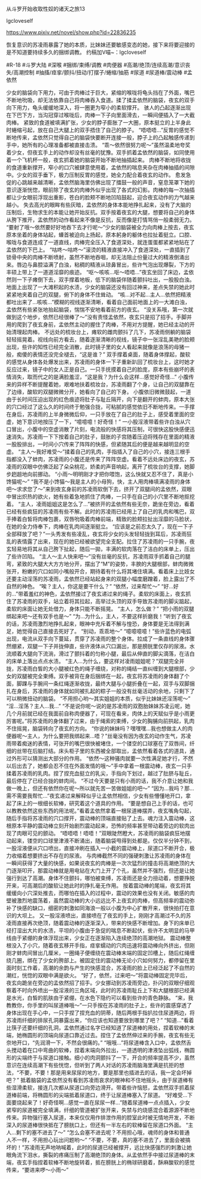 从斗罗开始收取性奴的诸天之旅13

lgcloveself

https://www.pixiv.net/novel/show.php?id=22836235

恢复意识的苏凌雨暴露了她的本质，比妹妹还要敏感变态的她，接下来将要迎接的是不知道要持续多久的捆绑调教。
约稿加V喵~：lgcloveself

#R-18
#斗罗大陆
#深喉
#捆绑/束缚/调教
#肉便器
#高潮/绝顶/连续高潮/意识丧失/高潮控制
#抽搐/痉挛/颤抖/扭动/打摆子/蜷缩/抽筋
#尿道
#尿道棒/震动棒
#孟依然


少女的脑袋向下用力，可由于肉棒过于巨大，紧缩的喉咙将龟头挡在了外面，嘴巴不断地吮吸，却无法依靠自己将肉棒吞入食道。揉了揉孟依然的脑袋，夜玄的双手向下用力，龟头缓缓地深入，将一圈更为窄小的柔软撑开。
骇人的凸起逐渐出现在下巴下方，当沟冠穿过喉咙后，肉棒一下子向里面滑去，一瞬间便插入了一大截肉棒。
紧致的食道被填满扩张，少女的脖子膨胀了一大圈，原本挺立的上半身此时蜷缩弓起，放在自己大腿上的双手捂住了自己的脖子。
“唔唔唔…”反胃的感觉不断地传来，孟依然只觉得自己的脑袋快要断开连接一般，脖子上的凸起触感传递到手中，她所有的心理准备都被直接击溃。
“乖～依然很努力呢～”虽然温柔地夸奖着少女，但夜玄手上的动作却没有丝毫的犹豫。双手抓着孟依然的脑袋，如同使用着一个飞机杯一般，夜玄抓着她的脑袋开始不断地抽插起来。
肉棒不断地将收拢的食道重新撑开，窄小的口穴被肆意使用着，孟依然的喘息夹杂在肉棒抽插的间隙中。少女的双手垂下，极力压制反胃的感觉，她全力配合着夜玄的动作。
愈发急促的心跳越来越清晰，孟依然脑海里仿佛出现了擂鼓一般的声音，窒息笼罩下她的意识逐渐恍惚，眼前除了夜玄的肉棒外似乎出现了各式的幻影。肉棒的每一次抽插都让少女眼前浮现出重影，苍白的脸颊不断地凹陷鼓起，迎合夜玄动作的力气越来越小。
失去高光的眼眸有些灰暗，孟依然的身体本能地挣扎起来，没有了大脑的压制后，生物求生的本能让她开始反抗。双手按着夜玄的大腿，想要将自己的身体从胯下推开，孟依然的动作看起来不像是反抗，反而像是打情骂俏一般柔弱无力。
“要射了哦～依然要好好地吞下去才行呢～”少女的脑袋被全力向肉棒上按去，夜玄原本坐着的身体站起，螓首被迫向上扬起，原本躬身的躯体也拉扯着挺立。口腔、喉咙与食道连成了一道直线，肉棒完全压入了食道深处，就连蛋蛋都紧紧地贴在了孟依然的下巴上。
“咕咚～咕咚～”滚烫的精液直接冲入了食道深处，一直插到了锁骨中央的肉棒不断喷射，虽然不断地吞咽，却无法阻止份量过大的精液倒涌出来。唇边与鼻腔溢满了白浊，粘稠的精液从琼鼻冒出，些许气泡出现爆裂，下方的丰硕上带上了一道道淫靡的痕迹。
“呕～咳咳…呕～唔唔…”夜玄坐回了床边，孟依然则一下子瘫倒下去，双手撑着地板，低下的脑袋伴随着颤抖吐出，一股股白浊。地面上出现了一大滩积起的水渍，少女的脑袋还没有回过神来，差点失禁的她此时紧紧地夹着自己的双腿，俯下的身体不住耸动。
“咳…对不起…主人…依然把精液都吐出来了…咳咳…”模糊的视线逐渐清晰，看着自己面前地面上的一大滩白浊，孟依然有些紧张地抬起脑袋，惴惴不安地看着前方的夜玄。
“没关系哦，第一次就做到这个地步，依然已经很棒了～”没有责怪孟依然，夜玄只是招了招手。手脚并用的爬到了夜玄身前，孟依然主动的握住了肉棒，不用对方提醒，她已经主动的开始清理起肉棒。
不远处的梳妆台上，瘫软的雌肉颤抖了几下，苏凌雨侧躺的脑袋轻轻摇晃着。视线向前方看去，随着逐渐清晰的视线，镜子中一张淫乱美艳的脸颊出现，些许的知性已经完全消散，此时镜子里的女人看起来就像是浪荡的母猪一般，痴傻的表情还没完全褪去，“这是谁？”
双手撑着桌面，随着身体撑起，酸软的感觉从身体各处爆发出来，苏凌雨的身体一下子重新趴回了梳妆台上，这时她才反应过来，镜子中的女人正是自己。一只手抚摸着自己的脸庞，原本有些崩坏的表情消失，取而代之的是满脸羞涩，“这是我？为什么会这样…感觉好奇怪…”
小腹传来的异样不断提醒着她，艰难地扶着梳妆台，苏凌雨翻了个身，让自己的双腿靠在了边缘，酸软的双腿微微分开，她看向了自己的下身。
小腹依旧微微鼓起，一道由于长时间压迫出现的红色痕迹将肚子与耻丘隔开，向下是翻开的蚌肉，原本大张的穴口经过了这么久的时间终于勉强合拢，可粘腻的感觉依旧不断地传来。一手撑在身后，苏凌雨的上半身微微后仰，一只手放在了自己的肚子上，感受着里面的空虚，她下意识地按压了一下，“噫噫噫！好奇怪！”
一小股淫液带着些许白浊从穴口冒出，小腹中的空虚消散了片刻，电流般的快感将其压制，可很快这股快感便迅速消失。苏凌雨一下下按着自己的肚子，鼓胀的子宫随着压迫将残存在里面的精液一股股排出，一时间小穴传来了阵阵的快感，但紧随其后的便是越来越明显的空虚。
“主人～我好难受～”揉着自己的乳肉，手指插入了自己的小穴，接连三根手指都没入了蚌肉，苏凌雨的小腹还是传来了阵阵空虚。看着不远处床边的夜玄，苏凌雨的双眼中仿佛泛起了朵朵桃花，娇柔的声音响起，离开了梳妆台的支撑，她脚步趔趄地向前挪动。
“小雨～明明刚才才把你喂饱，这么快就又忍不住了，真是小馋猫呢～”
“我不是小馋猫～我是主人的小母狗，快，主人用肉棒填满凌雨的身体吧～求求您了～”来到夜玄身前的苏凌雨软倒下去，挤开了双腿间的孟依然，双眼中冒出炽热的欲火，她有些着急地抓住了肉棒，一只手在自己的小穴里不断地抠挖着。
“主人，凌雨姐姐这是怎么了…”被挤开的孟依然有些无奈，跪坐在旁边，看着已经有些疯狂的苏凌雨有些不解。此时的苏凌雨已经用上了自己的乳肉和嘴巴，双手捧着白皙将肉棒包裹，双唇吮吸着肉棒前端，精致的脸颊拉扯出淫靡的马脸状，在她的全力侍奉下，肉棒在乳肉间逐渐挺立。
“应该是之前忍太久了，现在一下子全部释放了吧？”一头秀发有些凌乱，夜玄将少女的头发轻轻拢到耳后，苏凌雨狂乱的表情露了出来，现在的她已经被欲望完全支配。拉住了苏凌雨的一只手腕，夜玄轻易地将其从自己胯下扯起，随后一拋，丰满的软肉落在了洁白的床单上，压出了些许凹陷。
“主人～主人快来吧～”没有丝毫的反抗，苏凌雨双手抓着自己的腿弯，紧致的大腿大大方方地分开，摆出了“M”的姿势，丰腴的大腿根部，蚌肉微微张开，粉嫩的穴口如同小嘴般开合，期待着有什么将其堵住填满。看着床上比妓女还要主动淫荡的苏凌雨，孟依然已经站起身来的双腿小幅度磨蹭着，脸上露出了不自然的神色。
“唉？主人，你这是要干什么？”
“依然，过来帮忙～”
“好…好的…”带着羞红的神色，孟依然接过了夜玄递过来的绳子。柔软的床面上，夜玄抓住了苏凌雨的双手，站立着将其拉起，高举过头顶的双手导致苏凌雨的脚尖踮起，柔软的床面让她无处借力，身体只能不断摇晃。
“主人，怎么做？”
“把小雨的双腿绑起来吧～还有双手也是～”
“为…为什么，主人，不要这样折磨我！”听到了夜玄的话，苏凌雨激烈地挣扎起来，眼神中充斥着不解与惶恐，身体要是无法得到满足，她觉得自己直接去死好了。
“别动，乖乖地～”
“噫噫噫噫！”些许蓝色的电弧出现，电流从双手向下蔓延，贯穿了苏凌雨的整个身体。拉成了一条直线的身体骤然绷紧，双腿一下子并拢伸直，些许液体从穴口漏出，那是膀胱里仅存的尿液。水流顺着大腿向下流淌，滑过了颤抖着的匀称小腿，最后从伸直的脚尖滴落，在洁白的床单上落出点点水渍。
“主人…为什么，要这样对凌雨姐姐呢？”双腿完全并拢，苏凌雨白皙的大小腿被红色的绳子缠绕，对称的绳结一直纠缠到大腿根部，少女的双腿被完全束缚。双手被背在身后捆绑在一起，夜玄将苏凌雨的身体翻了个面，脚踝与手腕间一条红绳逐渐收拢，最终大腿与小腿折叠在一起，双手与双脚捆扎在身后，苏凌雨的身体就如同被扎起的粽子一般没有丝毫活动的余地，只剩下了可以稍微扭动的脑袋。
“不用担心哟～其实姐姐的本质，似乎比妹妹还淫荡呢～”
“淫…淫荡？主人…我…”
“不是说你呢～说的是苏凌雨的双胞胎妹妹苏凌云呢，她几个月前就已经在我面前自称肉便器了，可现在看来，肉体上的天赋似乎是小雨更厉害呢。”将苏凌雨的身体翻了过来，由于绳索的束缚，少女的胸脯向前拱起，乳肉不住摇晃，脑袋转向了夜玄的方向。
“你说的妹妹吗？嘿嘿嘿…我也想做主人的肉便器呢～主人，为什么要把我绑起来…唔？”丝毫没有因为夜玄的动作生气，苏凌雨带着痴迷的表情，可张开的嘴巴很快被堵住，一个镂空的口球塞在了双唇间，纤细的丝带在后脑打结。床头柜子里的东西被全部取出，孟依然看着各式的道具，通过外形可以猜测出大部分的作用。
“依然～这种骚肉就要一次性满足她才行，不然以后出去了，她都会忍不住在外面发情的哦～”手中拿着一根震动棒，夜玄一只手揉着苏凌雨的乳肉。捏了捏充血挺立的乳尖，手指向下划过，越过了肚脐与耻丘，最后停在了已经合拢的蚌肉间。
“不过今天要是只有小雨的话，我不介意让她和我做一晚上，但还有依然你在呢～所以就先苦一苦做姐姐的吧～”
“因为…我吗？那…需不需要我帮忙…”夜玄递过来解释似乎让孟依然相信，少女有些懵懂地开口，拿起了床上的一根细长软棒，研究着这个道具的作用。
“要是想自己上手的话，也可以教教依然这些东西的用法呢。”看着孟依然拿着一根尿道棒摆弄，夜玄嘴角勾起，随后手指将苏凌雨的穴口撑开，震动棒的顶端直接贴了上去。魂力注入震动棒，这根原本平静的震动棒立刻开始剧烈震动起来，恐怖的频率甚至带动着旁边的软肉出现了肉眼可见的颤动。
“唔唔唔！唔唔！”双眼陡然瞪大，苏凌雨的脑袋疯狂地摆动起来，镂空的口球里津液不断涌出，随着脑袋甩得到处都是。仅仅半分钟不到，一股淫液便从穴口喷出，直接冲刷在插入一小截的震动棒上，尿道口不断开合，极力收缩着想要挤出不存在的尿液。
与肉棒截然不同的强硬刺激让苏凌雨的身体在一瞬间获得了大量的快感，如果说夜玄的肉棒是一次次猛烈的撞击将高潮绝顶的大门逐渐叩开，那震动棒就是用电钻在大门上开了个孔，虽然并不强烈，但还是让她强行到达了高潮。身体不住颤抖，哪怕被束缚，苏凌雨还是全力扭动着，想要挣脱开来，可高潮后的酸软让她此时的挣扎毫无作用。
按着震动棒的尾端，夜玄将其缓缓向小穴深处推去，而哪怕在插入的过程中，震动的效果也没有关闭。敏感的肉壁被激烈地震荡着，虽然震动棒的大小远远比不上夜玄的肉棒，但高频率的震动弥补了快感的缺口，细密的刺激如同海浪一般以小腹为中心扩散开来，很快拍打在意识的大坝上。
又一股淫液喷出，直接喷在了夜玄的手上，刚刚才高潮过不久的苏凌雨直接再次绝顶，随着震动棒的逐渐深入，带来的快感不断增加。身下的床单已经打湿出大片的水渍，平坦的小腹由于急促的喘息不断起伏，些许不太明显的马甲线由于紧绷的身体浮现出来，少女正在逐渐陷入连续绝顶的高潮地狱。
震动棒整根没入了小穴，随着夜玄移开手指，痉挛蠕动的穴肉迅速将震动棒向外挤出，但刚刚才蚌肉间冒出几厘米，一圈绳子便缠绕在震动棒末端的固定凹槽上，随后红绳缠绕几圈，绑在了少女的胯部上。被固定住的震动棒无论小穴如何努力，都停留在里面时刻工作着，高潮的余韵与产生的快感混合，苏凌雨的脸上已经泛起了不自然的潮红，恍惚的双眼中满是欲火。
“好了，依然，过来吧～”将震动棒固定完毕后，夜玄向跪坐在旁边的孟依然招了招手。少女挪动到苏凌雨旁边，扑闪的双眼仔细观察着不时向外喷出一股淫液的三角区域，此时的苏凌雨耻丘上下和大腿根部已经满是水光，白皙的肌肤由于紧绷，在水色下隐约可以看到些许的青色静脉。
“来，我教教你，你手里的叫尿道棒哦～”一只手按在苏凌雨的肚子上，些许的震感穿透了身体出现在手心中，一只手捏了捏充血的阴蒂，随后两根手指扒拉住尿道两边，将苏凌雨纤细的排尿孔洞暴露出来，“你应该也知道要放到哪里了吧？”
“知道…”看着比筷子还要纤细的孔洞，孟依然通过名字已经知道了尿道棒的用处，捏着软棒的末端，她椭圆形的顶端向尿道口靠近过去。捏住了孟依然伸过来的手腕，夜玄有些无奈地开口，“先润滑一下，不然会很痛的。”
“哦哦…”将尿道棒含入口中，孟依然舌头搅动着在口中弯曲的软棒，捏着末端向外拉出，一道透明的津液坠出弧线，椭圆形的尖端终于与尿道口接触。细小的肉洞颤抖了一下，开合的频率提高不少，虽然意识在连续高潮下有些恍惚，但听到了两人对话的苏凌雨脑海里满是抗拒的想法，“不要，不要！那是用来尿尿的地方，要是那里也插进去的话，我一定会坏掉吧？”
抵着脑袋的孟依然没有看到苏凌雨哀求的眼神和不住地摇头，由于尿道棒有些湿滑柔软，接连几次都从尿道口向旁边滑开。带着些许恼怒，孟依然双手抓着尿道棒前端，将椭圆形的尖端抵着尿道口，终于让尿道棒塞入了尿道。
“好难受…下面要烧起来了！好奇怪啊…感觉一直在尿尿一样…”随着尿道棒一点点插入，少女紧窄的尿道被完全填满，纤细的管道被扩张开来，失禁与灼烧感混合着源源不断地传来。异物强行塞入尿道，本来仅仅用作排泄作用的腔室此时被无情地开发，不断深入的尿道棒很快抵在了膀胱口上，但还有一半左右的软棒留在尿道口外面。
“主人…剩下的塞不进去了～”
“怎么会塞不进去呢？不用担心哦，魂师的身体和普通人不一样，不用担心玩出问题哟～”
“不要，不要，真的塞不进去了，里面会被搞坏的！”苏凌雨无声地呐喊着，此时的尿道已经被撑开，远比快感强烈的刺激让她眼角流下泪水，撕裂的疼痛压制了高潮绝顶的身体。从孟依然手中接过尿道棒的末端，夜玄手指捏着软棒不断地旋转着，抵在膀胱上的椭球研磨着，酥麻酸软的感觉传来，“要进来啰～小雨～”
